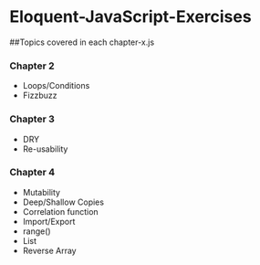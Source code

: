 # Eloquent-JavaScript-Exercises
##Topics covered in each chapter-x.js
### Chapter 2
- Loops/Conditions
- Fizzbuzz

### Chapter 3
- DRY
- Re-usability

### Chapter 4
- Mutability
- Deep/Shallow Copies
- Correlation function
- Import/Export
- range()
- List
- Reverse Array
